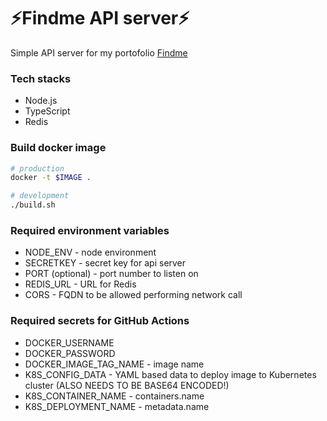 # ⚡️Findme API server⚡️

Simple API server for my portofolio [Findme](https://findme.hiro.one)

### Tech stacks

- Node.js
- TypeScript
- Redis

### Build docker image

```bash
# production
docker -t $IMAGE .

# development
./build.sh
```

### Required environment variables

- NODE_ENV - node environment
- SECRETKEY - secret key for api server
- PORT (optional) - port number to listen on
- REDIS_URL - URL for Redis
- CORS - FQDN to be allowed performing network call

### Required secrets for GitHub Actions

- DOCKER_USERNAME
- DOCKER_PASSWORD
- DOCKER_IMAGE_TAG_NAME - image name
- K8S_CONFIG_DATA - YAML based data to deploy image to Kubernetes cluster (ALSO NEEDS TO BE BASE64 ENCODED!)
- K8S_CONTAINER_NAME - containers.name
- K8S_DEPLOYMENT_NAME - metadata.name
